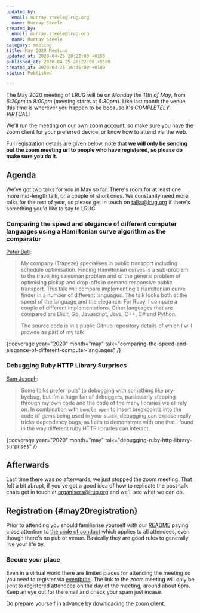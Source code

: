 ```yaml
---
updated_by:
  email: murray.steele@lrug.org
  name: Murray Steele
created_by:
  email: murray.steele@lrug.org
  name: Murray Steele
category: meeting
title: May 2020 Meeting
updated_at: 2020-04-25 20:22:00 +0100
published_at: 2020-04-25 20:22:00 +0100
created_at: 2020-04-25 16:45:00 +0100
status: Published

---
```


The May 2020 meeting of LRUG will be on *Monday the 11th of May*,
from _6:20pm_ to _8:00pm_ (meeting starts at _6:30pm_).  Like last
month the venue this time is wherever you happen to be because it's
_COMPLETELY VIRTUAL_!

We'll run the meeting on our own zoom account, so make sure you have
the zoom client for your preferred device, or know how to attend via
the web.

[Full registration details are given below](#may20registration), note
that **we will only be sending out the zoom meeting url to people who
have registered, so please do make sure you do it.**

## Agenda

We've got two talks for you in May so far.  There's room for at least one
more mid-length talk, or a couple of short ones.  We constantly need more
talks for the rest of year, so please get in touch on [talks@lrug.org](mailto:talks@lrug.org)
if there's something you'd like to say to LRUG

### Comparing the speed and elegance of different computer languages using a Hamiltonian curve algorithm as the comparator

[Peter Bell](https://github.com/trapeze-bell-peter):

> My company (Trapeze) specialises in public transport including schedule
> optimisation. Finding Hamiltonian curves is a sub-problem to the
> travelling salesman problem and of the general problem of optimising
> pickup and drop-offs in demand responsive public transport. This talk
> will compare implementing a Hamiltonian curve finder in a number of
> different languages. The talk looks both at the speed of the language
> and the elegance. For Ruby, I compare a couple of different
> implementations. Other languages that are compared are Elixir, Go,
> Javascript, Java, C++, C# and Python.
>
> The source code is in a public Github repository details of which I will
> provide as part of my talk

{::coverage year="2020" month="may" talk="comparing-the-speed-and-elegance-of-different-computer-languages" /}

### Debugging Ruby HTTP Library Surprises

[Sam Joseph](http://github.com/tansaku):

> Some folks prefer 'puts' to debugging with something like
> pry-byebug, but I'm a huge fan of debuggers, particularly stepping
> through my own code and the code of the many libraries we all rely on.
> In combination with `bundle open` to insert breakpoints into the code of
> gems being used in your stack, debugging can expose really tricky
> dependency bugs, as I aim to demonstrate with one that I found in the
> way different ruby HTTP libraries can interact.

{::coverage year="2020" month="may" talk="debugging-ruby-http-library-surprises" /}

## Afterwards

Last time there was no afterwards, we just stopped the zoom meeting.  That
felt a bit abrupt, if you've got a good idea of how to replicate the
post-talk chats get in touch at [organisers@lrug.org](mailto:organisers@lrug.org)
and we'll see what we can do.

## Registration {#may20registration}

Prior to attending you should familiarise yourself with our [README](http://readme.lrug.org/)
paying close attention to [the code of conduct](http://readme.lrug.org/#code-of-conduct)
which applies to all attendees, even though there's no pub or venue.
Basically they are good rules to generally live your life by.

### Secure your place

Even in a virtual world there are limited places for attending the meeting
so you need to register via [eventbrite][may2020-eventbrite].  The link to
the zoom meeting will only be sent to registered attendees on the day of
the meeting, around about 6pm.  Keep an eye out for the email and check
your spam just incase.

Do prepare yourself in advance by [downloading the zoom client](https://zoom.us/support/download).

[may2020-eventbrite]: https://www.eventbrite.com/e/103311926754
